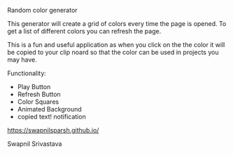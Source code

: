 Random color generator

This generator will create a grid of colors every time the page is opened.
To get a list of different colors you can refresh the page. 

This is a fun and useful application as when you click on the the color it will be copied to your clip noard so that the color can be used in projects you may have. 

Functionality: 

- Play Button
- Refresh Button
- Color Squares
- Animated Background
- copied text! notification



https://swapnilsparsh.github.io/

Swapnil Srivastava